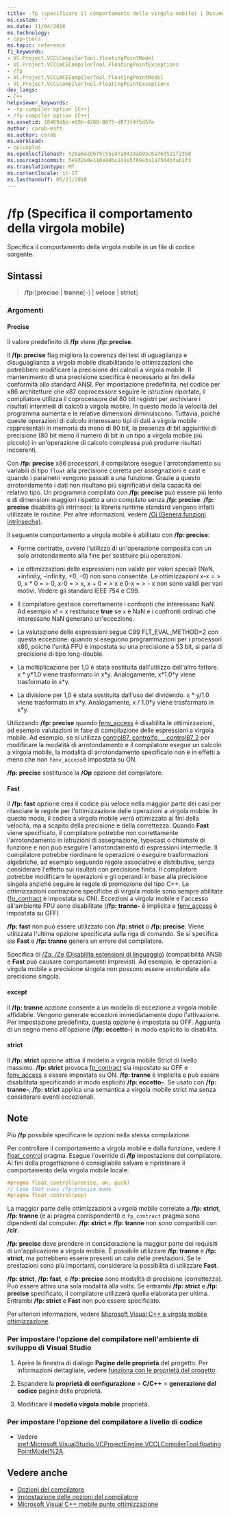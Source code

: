 ```yaml
---
title: -fp (specificare il comportamento della virgola mobile) | Documenti Microsoft
ms.custom: ''
ms.date: 11/04/2016
ms.technology:
- cpp-tools
ms.topic: reference
f1_keywords:
- VC.Project.VCCLCompilerTool.floatingPointModel
- VC.Project.VCCLWCECompilerTool.FloatingPointExceptions
- /fp
- VC.Project.VCCLWCECompilerTool.floatingPointModel
- VC.Project.VCCLCompilerTool.FloatingPointExceptions
dev_langs:
- C++
helpviewer_keywords:
- -fp compiler option [C++]
- /fp compiler option [C++]
ms.assetid: 10469d6b-e68b-4268-8075-d073f4f5d57e
author: corob-msft
ms.author: corob
ms.workload:
- cplusplus
ms.openlocfilehash: 520a6e2d675c55e47a0424ab93c6a76d521f2358
ms.sourcegitcommit: 5e932a0e110e80bc241e5f69e3a1a7504bfab1f3
ms.translationtype: MT
ms.contentlocale: it-IT
ms.lasthandoff: 05/21/2018
---
```

# <a name="fp-specify-floating-point-behavior"></a>/fp (Specifica il comportamento della virgola mobile)

Specifica il comportamento della virgola mobile in un file di codice sorgente.

## <a name="syntax"></a>Sintassi

> **/fp:**[**preciso** | **tranne**[**-**] | **veloce** | **strict**]

### <a name="arguments"></a>Argomenti

#### <a name="precise"></a>Precise

Il valore predefinito di **/fp** viene **/fp: precise**.

Il **/fp: precise** flag migliora la coerenza dei test di uguaglianza e disuguaglianza a virgola mobile disabilitando le ottimizzazioni che potrebbero modificare la precisione dei calcoli a virgola mobile. Il mantenimento di una precisione specifica è necessario ai fini della conformità allo standard ANSI. Per impostazione predefinita, nel codice per x86 architetture che x87 coprocessore seguire le istruzioni riportate, il compilatore utilizza il coprocessore del 80 bit registri per archiviare i risultati intermedi di calcoli a virgola mobile. In questo modo la velocità del programma aumenta e le relative dimensioni diminuiscono. Tuttavia, poiché queste operazioni di calcolo interessano tipi di dati a virgola mobile rappresentati in memoria da meno di 80 bit, la presenza di bit aggiuntivi di precisione (80 bit meno il numero di bit in un tipo a virgola mobile più piccolo) in un'operazione di calcolo complessa può produrre risultati incoerenti.

Con **/fp: precise** x86 processori, il compilatore esegue l'arrotondamento su variabili di tipo `float` alla precisione corretta per assegnazioni e cast e quando i parametri vengono passati a una funzione. Grazie a questo arrotondamento i dati non risultano più significativi della capacità del relativo tipo. Un programma compilato con **/fp: precise** può essere più lento e di dimensioni maggiori rispetto a uno compilato senza **/fp: precise**. **/fp: precise** disabilita gli intrinseci; la libreria runtime standard vengono infatti utilizzate le routine. Per altre informazioni, vedere [/Oi (Genera funzioni intrinseche)](../../build/reference/oi-generate-intrinsic-functions.md).

Il seguente comportamento a virgola mobile è abilitato con **/fp: precise**:

- Forme contratte, ovvero l'utilizzo di un'operazione composita con un solo arrotondamento alla fine per sostituire più operazioni.

- Le ottimizzazioni delle espressioni non valide per valori speciali (NaN, +infinity, -infinity, +0, -0) non sono consentite. Le ottimizzazioni x-x = > 0, x * 0 = > 0, x-0 = > x, x + 0 = > x e 0-x = > - x non sono validi per vari motivi. Vedere gli standard IEEE 754 e C99.

- Il compilatore gestisce correttamente i confronti che interessano NaN. Ad esempio x! = x restituisce **true** se `x` è NaN e i confronti ordinati che interessano NaN generano un'eccezione.

- La valutazione delle espressioni segue C99 FLT_EVAL_METHOD=2 con questa eccezione: quando si eseguono programmazioni per i processori x86, poiché l'unità FPU è impostata su una precisione a 53 bit, si parla di precisione di tipo long-double.

- La moltiplicazione per 1,0 è stata sostituita dall'utilizzo dell'altro fattore. x * y\*1.0 viene trasformato in x\*y. Analogamente, x\*1.0\*y viene trasformato in x\*y.

- La divisione per 1,0 è stata sostituita dall'uso del dividendo. x * y/1.0 viene trasformato in x\*y. Analogamente, x / 1.0\*y viene trasformato in x\*y.

Utilizzando **/fp: precise** quando [fenv_access](../../preprocessor/fenv-access.md) è disabilita le ottimizzazioni, ad esempio valutazioni in fase di compilazione delle espressioni a virgola mobile. Ad esempio, se si utilizza [control87, controlfp, \__control87_2](../../c-runtime-library/reference/control87-controlfp-control87-2.md) per modificare la modalità di arrotondamento e il compilatore esegue un calcolo a virgola mobile, la modalità di arrotondamento specificato non è in effetti a meno che non `fenv_access`è impostata su ON.

**/fp: precise** sostituisce la **/Op** opzione del compilatore.

#### <a name="fast"></a>Fast

Il **/fp: fast** opzione crea il codice più veloce nella maggior parte dei casi per rilasciare le regole per l'ottimizzazione delle operazioni a virgola mobile. In questo modo, il codice a virgola mobile verrà ottimizzato ai fini della velocità, ma a scapito della precisione e della correttezza. Quando **Fast** viene specificato, il compilatore potrebbe non correttamente l'arrotondamento in istruzioni di assegnazione, typecast o chiamate di funzione e non può eseguire l'arrotondamento di espressioni intermedie. Il compilatore potrebbe riordinare le operazioni o eseguire trasformazioni algebriche, ad esempio seguendo regole associative e distributive, senza considerare l'effetto sui risultati con precisione finita. Il compilatore potrebbe modificare le operazioni e gli operandi in base alla precisione singola anziché seguire le regole di promozione del tipo C++. Le ottimizzazioni contrazione specifiche di virgola mobile sono sempre abilitate ([fp_contract](../../preprocessor/fp-contract.md) è impostata su ON). Eccezioni a virgola mobile e l'accesso all'ambiente FPU sono disabilitate (**/fp: tranne-** è implicita e [fenv_access](../../preprocessor/fenv-access.md) è impostata su OFF).

**/fp: fast** non può essere utilizzato con **/fp: strict** o **/fp: precise**. Viene utilizzata l'ultima opzione specificata sulla riga di comando. Se si specifica sia **Fast** e **/fp: tranne** genera un errore del compilatore.

Specifica di [/Za, /Ze (Disabilita estensioni di linguaggio)](../../build/reference/za-ze-disable-language-extensions.md) (compatibilità ANSI) e **Fast** può causare comportamenti imprevisti. Ad esempio, le operazioni a virgola mobile a precisione singola non possono essere arrotondate alla precisione singola.

#### <a name="except"></a>except

Il **/fp: tranne** opzione consente a un modello di eccezione a virgola mobile affidabile. Vengono generate eccezioni immediatamente dopo l'attivazione. Per impostazione predefinita, questa opzione è impostata su OFF. Aggiunta di un segno meno all'opzione (**/fp: eccetto-**) in modo esplicito lo disabilita.

#### <a name="strict"></a>strict

Il **/fp: strict** opzione attiva il modello a virgola mobile Strict di livello massimo. **/fp: strict** provoca [fp_contract](../../preprocessor/fp-contract.md) sia impostato su OFF e [fenv_access](../../preprocessor/fenv-access.md) a essere impostata su ON. **/fp: tranne** è implicita e può essere disabilitata specificando in modo esplicito **/fp: eccetto-**. Se usato con **/fp: tranne-**, **/fp: strict** applica una semantica a virgola mobile strict ma senza considerare eventi eccezionali.

## <a name="remarks"></a>Note

Più **/fp** possibile specificare le opzioni nella stessa compilazione.

Per controllare il comportamento a virgola mobile e dalla funzione, vedere il [float_control](../../preprocessor/float-control.md) pragma. Esegue l'override di **/fp** impostazione del compilatore. Ai fini della progettazione è consigliabile salvare e ripristinare il comportamento della virgola mobile locale:

```cpp
#pragma float_control(precise, on, push)
// Code that uses /fp:precise mode
#pragma float_control(pop)
```

La maggior parte delle ottimizzazioni a virgola mobile correlate a **/fp: strict**, **/fp: tranne** (e ai pragma corrispondenti) e `fp_contract` pragma sono dipendenti dal computer. **/fp: strict** e **/fp: tranne** non sono compatibili con **/clr**.

**/fp: precise** deve prendere in considerazione la maggior parte dei requisiti di un'applicazione a virgola mobile. È possibile utilizzare **/fp: tranne** e **/fp: strict**, ma potrebbero essere presenti un calo delle prestazioni. Se le prestazioni sono più importanti, considerare la possibilità di utilizzare **Fast**.

**/fp: strict**, **/fp: fast**, e **/fp: precise** sono modalità di precisione (correttezza). Può essere attiva una sola modalità alla volta. Se entrambi **/fp: strict** e **/fp: precise** specificato, il compilatore utilizzerà quella elaborata per ultima. Entrambi **/fp: strict** e **Fast** non può essere specificato.

Per ulteriori informazioni, vedere [Microsoft Visual C++ a virgola mobile ottimizzazione](floating-point-optimization.md).

### <a name="to-set-this-compiler-option-in-the-visual-studio-development-environment"></a>Per impostare l'opzione del compilatore nell'ambiente di sviluppo di Visual Studio

1. Aprire la finestra di dialogo **Pagine delle proprietà** del progetto. Per informazioni dettagliate, vedere [funziona con le proprietà del progetto](../../ide/working-with-project-properties.md).

1. Espandere la **proprietà di configurazione** > **C/C++** > **generazione del codice** pagina delle proprietà.

1. Modificare il **modello virgola mobile** proprietà.

### <a name="to-set-this-compiler-option-programmatically"></a>Per impostare l'opzione del compilatore a livello di codice

- Vedere <xref:Microsoft.VisualStudio.VCProjectEngine.VCCLCompilerTool.floatingPointModel%2A>.

## <a name="see-also"></a>Vedere anche

- [Opzioni del compilatore](compiler-options.md)
- [Impostazione delle opzioni del compilatore](setting-compiler-options.md)
- [Microsoft Visual C++ mobile punto ottimizzazione](floating-point-optimization.md)